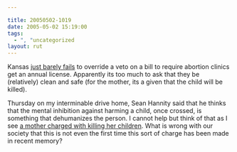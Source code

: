 ```yaml
---

title: 20050502-1019
date: 2005-05-02 15:19:00
tags:
  - ", "uncategorized
layout: rut
---
```


<p> Kansas <a href="http://news.findlaw.com/ap/o/632/04-29-2005/555f0019b6068ea9.html">just
barely fails</a> to override a veto on a bill to require abortion
clinics get an annual license.  Apparently its too much to ask that
they be (relatively) clean and safe (for the mother, its a given
that the child will be killed).</p>

<p>Thursday on my interminable drive home, Sean Hannity
said that he thinks that the mental inhibition against
harming a child, once crossed, is something that dehumanizes
the person.  I cannot help but think of that as I see <a href="http://news.findlaw.com/ap/o/632/04-29-2005/221b000dd5e4ea54.html">a
mother charged with killing her children</a>.  What is wrong with
our society that this is not even the first time this sort of charge
has been made in recent memory?</p>

